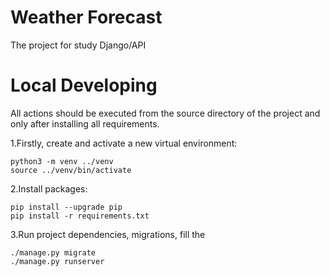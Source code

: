 # Weather Forecast

The project for study Django/API

# Local Developing

All actions should be executed from the source directory of the project and only after installing all requirements.


  1.Firstly, create and activate a new virtual environment:

    python3 -m venv ../venv
    source ../venv/bin/activate

  2.Install packages:

    pip install --upgrade pip
    pip install -r requirements.txt

  3.Run project dependencies, migrations, fill the
  
    ./manage.py migrate
    ./manage.py runserver 
